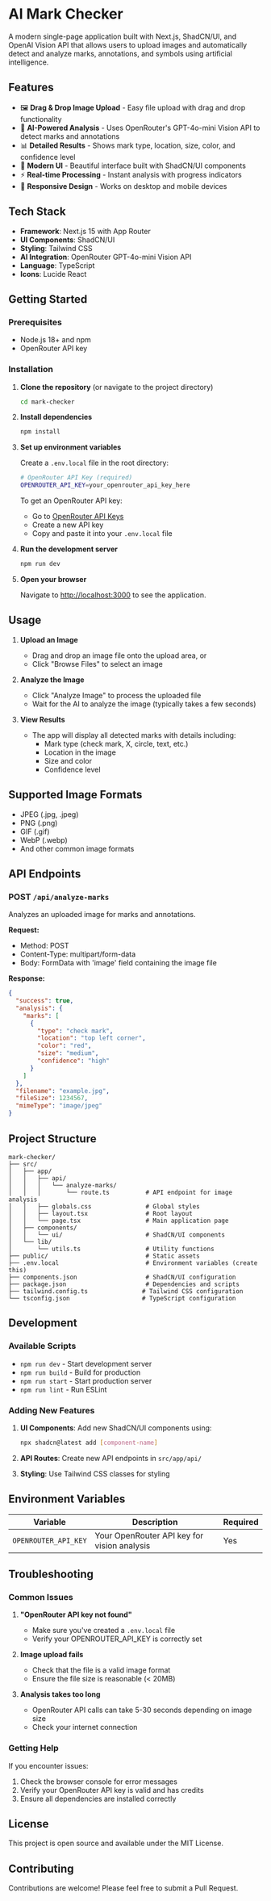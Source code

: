 # AI Mark Checker

A modern single-page application built with Next.js, ShadCN/UI, and OpenAI Vision API that allows users to upload images and automatically detect and analyze marks, annotations, and symbols using artificial intelligence.

## Features

- 🖼️ **Drag & Drop Image Upload** - Easy file upload with drag and drop functionality
- 🤖 **AI-Powered Analysis** - Uses OpenRouter's GPT-4o-mini Vision API to detect marks and annotations
- 📊 **Detailed Results** - Shows mark type, location, size, color, and confidence level
- 🎨 **Modern UI** - Beautiful interface built with ShadCN/UI components
- ⚡ **Real-time Processing** - Instant analysis with progress indicators
- 📱 **Responsive Design** - Works on desktop and mobile devices

## Tech Stack

- **Framework**: Next.js 15 with App Router
- **UI Components**: ShadCN/UI
- **Styling**: Tailwind CSS
- **AI Integration**: OpenRouter GPT-4o-mini Vision API
- **Language**: TypeScript
- **Icons**: Lucide React

## Getting Started

### Prerequisites

- Node.js 18+ and npm
- OpenRouter API key

### Installation

1. **Clone the repository** (or navigate to the project directory)
   ```bash
   cd mark-checker
   ```

2. **Install dependencies**
   ```bash
   npm install
   ```

3. **Set up environment variables**
   
   Create a `.env.local` file in the root directory:
   ```bash
   # OpenRouter API Key (required)
   OPENROUTER_API_KEY=your_openrouter_api_key_here
   ```

   To get an OpenRouter API key:
   - Go to [OpenRouter API Keys](https://openrouter.ai/keys)
   - Create a new API key
   - Copy and paste it into your `.env.local` file

4. **Run the development server**
   ```bash
   npm run dev
   ```

5. **Open your browser**
   
   Navigate to [http://localhost:3000](http://localhost:3000) to see the application.

## Usage

1. **Upload an Image**
   - Drag and drop an image file onto the upload area, or
   - Click "Browse Files" to select an image

2. **Analyze the Image**
   - Click "Analyze Image" to process the uploaded file
   - Wait for the AI to analyze the image (typically takes a few seconds)

3. **View Results**
   - The app will display all detected marks with details including:
     - Mark type (check mark, X, circle, text, etc.)
     - Location in the image
     - Size and color
     - Confidence level

## Supported Image Formats

- JPEG (.jpg, .jpeg)
- PNG (.png)
- GIF (.gif)
- WebP (.webp)
- And other common image formats

## API Endpoints

### POST `/api/analyze-marks`

Analyzes an uploaded image for marks and annotations.

**Request:**
- Method: POST
- Content-Type: multipart/form-data
- Body: FormData with 'image' field containing the image file

**Response:**
```json
{
  "success": true,
  "analysis": {
    "marks": [
      {
        "type": "check mark",
        "location": "top left corner",
        "color": "red",
        "size": "medium",
        "confidence": "high"
      }
    ]
  },
  "filename": "example.jpg",
  "fileSize": 1234567,
  "mimeType": "image/jpeg"
}
```

## Project Structure

```
mark-checker/
├── src/
│   ├── app/
│   │   ├── api/
│   │   │   └── analyze-marks/
│   │   │       └── route.ts          # API endpoint for image analysis
│   │   ├── globals.css               # Global styles
│   │   ├── layout.tsx                # Root layout
│   │   └── page.tsx                  # Main application page
│   ├── components/
│   │   └── ui/                       # ShadCN/UI components
│   └── lib/
│       └── utils.ts                  # Utility functions
├── public/                           # Static assets
├── .env.local                        # Environment variables (create this)
├── components.json                   # ShadCN/UI configuration
├── package.json                      # Dependencies and scripts
├── tailwind.config.ts               # Tailwind CSS configuration
└── tsconfig.json                    # TypeScript configuration
```

## Development

### Available Scripts

- `npm run dev` - Start development server
- `npm run build` - Build for production
- `npm run start` - Start production server
- `npm run lint` - Run ESLint

### Adding New Features

1. **UI Components**: Add new ShadCN/UI components using:
   ```bash
   npx shadcn@latest add [component-name]
   ```

2. **API Routes**: Create new API endpoints in `src/app/api/`

3. **Styling**: Use Tailwind CSS classes for styling

## Environment Variables

| Variable | Description | Required |
|----------|-------------|----------|
| `OPENROUTER_API_KEY` | Your OpenRouter API key for vision analysis | Yes |

## Troubleshooting

### Common Issues

1. **"OpenRouter API key not found"**
   - Make sure you've created a `.env.local` file
   - Verify your OPENROUTER_API_KEY is correctly set

2. **Image upload fails**
   - Check that the file is a valid image format
   - Ensure the file size is reasonable (< 20MB)

3. **Analysis takes too long**
   - OpenRouter API calls can take 5-30 seconds depending on image size
   - Check your internet connection

### Getting Help

If you encounter issues:
1. Check the browser console for error messages
2. Verify your OpenRouter API key is valid and has credits
3. Ensure all dependencies are installed correctly

## License

This project is open source and available under the MIT License.

## Contributing

Contributions are welcome! Please feel free to submit a Pull Request.
